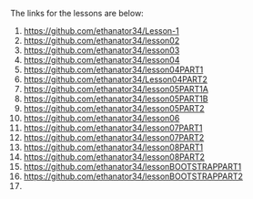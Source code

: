 The links for the lessons are below:
1. https://github.com/ethanator34/Lesson-1
2. https://github.com/ethanator34/lesson02
3. https://github.com/ethanator34/lesson03
4. https://github.com/ethanator34/lesson04
5. https://github.com/ethanator34/lesson04PART1
5. https://github.com/ethanator34/Lesson04PART2
6. https://github.com/ethanator34/lesson05PART1A
6. https://github.com/ethanator34/lesson05PART1B
6. https://github.com/ethanator34/lesson05PART2
7. https://github.com/ethanator34/lesson06
8. https://github.com/ethanator34/lesson07PART1
8. https://github.com/ethanator34/lesson07PART2
9. https://github.com/ethanator34/lesson08PART1
9. https://github.com/ethanator34/lesson08PART2
10. https://github.com/ethanator34/lessonBOOTSTRAPPART1
10. https://github.com/ethanator34/lessonBOOTSTRAPPART2
11. 

